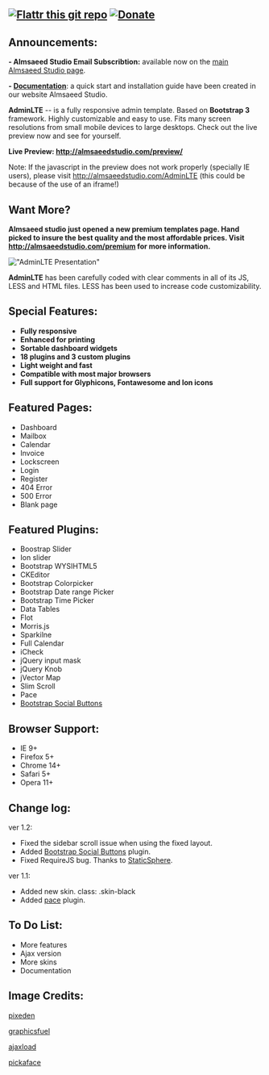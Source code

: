 [![Flattr this git repo](http://api.flattr.com/button/flattr-badge-large.png)](https://flattr.com/submit/auto?user_id=almasaeed2010&url=http://almsaeedstudio.com&title=AdminLTE&language=&tags=github&category=software) [![Donate](https://www.paypalobjects.com/en_US/i/btn/btn_donateCC_LG.gif "AdminLTE Presentation")](https://www.paypal.com/cgi-bin/webscr?cmd=_s-xclick&hosted_button_id=629XCUSXBHCBC "Donate")
------------------------

Announcements:
--------------
**- Almsaeed Studio Email Subscribtion:** available now on the [main Almsaeed Studio page](http://almsaeedstudio.com/#subscribe "Subscribe Section"). 

**- [Documentation](http://almsaeedstudio.com/guide)**: a quick start and installation guide have been created in our website Almsaeed Studio.

**AdminLTE** -- is a fully responsive admin template. Based on **Bootstrap 3** framework. Highly customizable and easy to use. Fits many screen resolutions from small mobile devices to large desktops. Check out the live preview now and see for yourself. 

**Live Preview: http://almsaeedstudio.com/preview/**

Note: If the javascript in the preview does not work properly (specially IE users), please visit http://almsaeedstudio.com/AdminLTE (this could be because of the use of an iframe!)

Want More?
-----------
**Almsaeed studio just opened a new premium templates page. Hand picked to insure the best quality and the most affordable prices. Visit http://almsaeedstudio.com/premium for more information.**


!["AdminLTE Presentation"](http://almsaeedstudio.com/adminlte2.png "AdminLTE Presentation")

**AdminLTE** has been carefully coded with clear comments in all of its JS, LESS and HTML files. LESS has been used to increase code customizability.

Special Features:
-----------------
- **Fully responsive**
- **Enhanced for printing**
- **Sortable dashboard widgets**
- **18 plugins and 3 custom plugins**
- **Light weight and fast**
- **Compatible with most major browsers**
- **Full support for Glyphicons, Fontawesome and Ion icons**

Featured Pages:
----------------
- Dashboard
- Mailbox
- Calendar
- Invoice
- Lockscreen
- Login
- Register
- 404 Error
- 500 Error
- Blank page

Featured Plugins:
-----------------
- Boostrap Slider
- Ion slider
- Bootstrap WYSIHTML5
- CKEditor
- Bootstrap Colorpicker
- Bootstrap Date range Picker
- Bootstrap Time Picker
- Data Tables
- Flot
- Morris.js
- Sparkilne
- Full Calendar
- iCheck
- jQuery input mask
- jQuery Knob
- jVector Map
- Slim Scroll
- Pace
- [Bootstrap Social Buttons](http://lipis.github.io/bootstrap-social/ "Bootstrap Social")

Browser Support:
----------------
- IE 9+
- Firefox 5+
- Chrome 14+
- Safari 5+
- Opera 11+

Change log:
-----------
ver 1.2:
- Fixed the sidebar scroll issue when using the fixed layout.
- Added [Bootstrap Social Buttons](http://lipis.github.io/bootstrap-social/ "Bootstrap Social") plugin.
- Fixed RequireJS bug. Thanks to [StaticSphere](https://github.com/StaticSphere "github user"). 

ver 1.1:
- Added new skin. class: .skin-black
- Added [pace](http://github.hubspot.com/pace/docs/welcome/ "pace") plugin.

To Do List:
-----------
- More features
- Ajax version
- More skins
- Documentation

Image Credits:
--------------
[pixeden](http://www.pixeden.com/psd-web-elements/flat-responsive-showcase-psd "")

[graphicsfuel](http://www.graphicsfuel.com/2013/02/13-high-resolution-blur-backgrounds/ "")

[ajaxload](http://www.ajaxload.info/ "")

[pickaface](http://pickaface.net/ "")
